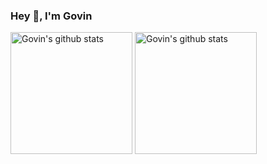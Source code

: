 ### Hey 👋, I'm Govin

<div> 
  <img align="center" height="195" src="https://github-readme-stats-govin.vercel.app/api?username=guovin&show_icons=true&include_all_commits=true&theme=github_dark&count_private=true&hide_border=true&rank_icon=percentile" alt="Govin's github stats" />
  <img align="center" height="195" src="https://github-readme-stats-govin.vercel.app/api/top-langs/?username=guovin&layout=compact&theme=github_dark&count_private=true&hide_border=true&exclude_repo=github-readme-stats,jindouyunERP" alt="Govin's github stats" />
</div>
